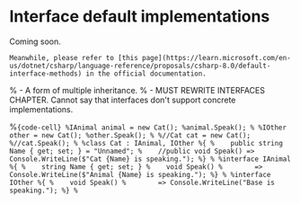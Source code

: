 # Interface default implementations

Coming soon.

```{seealso}
Meanwhile, please refer to [this page](https://learn.microsoft.com/en-us/dotnet/csharp/language-reference/proposals/csharp-8.0/default-interface-methods) in the official documentation.
```

% - A form of multiple inheritance.
% - MUST REWRITE INTERFACES CHAPTER. Cannot say that interfaces don't support concrete implementations.

%```{code-cell}
%IAnimal animal = new Cat();
%animal.Speak();
%
%IOther other = new Cat();
%other.Speak();
%
%//Cat cat = new Cat();
%//cat.Speak();
%
%class Cat : IAnimal, IOther
%{
%    public string Name { get; set; } = "Unnamed";
%    //public void Speak() => Console.WriteLine($"Cat {Name} is speaking.");
%}
%
%interface IAnimal
%{
%    string Name { get; set; }
%    void Speak()
%        => Console.WriteLine($"Animal {Name} is speaking.");
%}
%
%interface IOther
%{
%    void Speak()
%        => Console.WriteLine("Base is speaking.");
%}
%```
